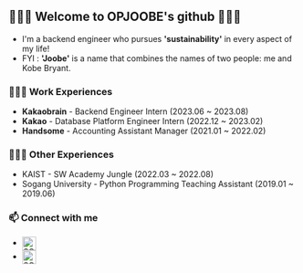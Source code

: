 ## 💁🏻‍♂️ Welcome to OPJOOBE's github 💁🏻‍♂️

- I'm a backend engineer who pursues **'sustainability'** in every aspect of my life! </br>
- FYI : **'Joobe'** is a name that combines the names of two people: me and Kobe Bryant.

### 👨🏻‍💻 Work Experiences
- **Kakaobrain** - Backend Engineer Intern (2023.06 ~ 2023.08)
- **Kakao** - Database Platform Engineer Intern (2022.12 ~ 2023.02)
- **Handsome** - Accounting Assistant Manager (2021.01 ~ 2022.02)

### 🧑🏻‍🏫 Other Experiences
- KAIST - SW Academy Jungle (2022.03 ~ 2022.08)
- Sogang University - Python Programming Teaching Assistant (2019.01 ~ 2019.06)

<!--
**opjoobe/opjoobe** is a ✨ _special_ ✨ repository because its `README.md` (this file) appears on your GitHub profile.

Here are some ideas to get you started:

- 🔭 I’m currently working on ...
- 🌱 I’m currently learning ...
- 👯 I’m looking to collaborate on ...
- 🤔 I’m looking for help with ...
- 💬 Ask me about ...
- 📫 How to reach me: ...
- 😄 Pronouns: ...
- ⚡ Fun fact: ...
-->

<!-- ![Anurag's GitHub stats](https://github-readme-stats.vercel.app/api?username=opjoobe&show_icons=true&theme=greywhite) -->

<!-- [![Top Langs](https://github-readme-stats.vercel.app/api/top-langs/?username=opjoobe&layout=compact)](https://github.com/anuraghazra/github-readme-stats) -->


<!--![opjoobe progr]([https://user-images.githubusercontent.com/102501872/208305418-6e5cb084-ad6c-400e-8e7c-be5169a47740.jpg](https://user-images.githubusercontent.com/102501872/211308189-fb7c1634-8f5f-49e8-af8b-77f8a4c15727.png))-->


<!-- <img width="500" alt="Screen Shot 2023-01-09 at 9 28 56 PM" src="https://user-images.githubusercontent.com/102501872/211308471-753ccd0f-a626-4d58-8b1f-9174c5a72aa7.png"> -->


<!-- [![Solved.ac Profile](http://mazassumnida.wtf/api/v2/generate_badge?boj=opjoobe)](https://solved.ac/opjoobe/) -->


### 📫 Connect with me

<!-- [<img align="left" alt="SOKURI_CODE | velog" width="48px" src="https://img.icons8.com/color/48/000000/blog.png" />][website] -->
<!-- [<img align="left" alt="SOKURI_CODE | YouTube" width="48px" src="https://img.icons8.com/color/48/000000/youtube-play.png" />][youtube] -->
<!-- [<img align="left" alt="SOKURI_CODE | Twitter" width="48px" src="https://img.icons8.com/color/48/000000/twitter-squared.png" />][twitter] -->
- [<img align="center" alt="SOKURI_CODE | LinkedIn" width="24px" src="https://img.icons8.com/color/48/000000/linkedin.png" />][linkedin]
- [<img align="center" alt="SOKURI_CODE | Instagram" width="24px" src="https://img.icons8.com/color/48/000000/instagram-new--v2.png" />][instagram]

[website]: https://velog.io/@imysh578
[twitter]: https://twitter.com/
[youtube]: https://youtube.com/
[linkedin]: https://linkedin.com/in/joobe24/
[instagram]: https://instagram.com/joobe24
